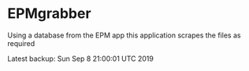 # EPMgrabber
Using a database from the EPM app this application scrapes the files as required


Latest backup: Sun Sep 8 21:00:01 UTC 2019
